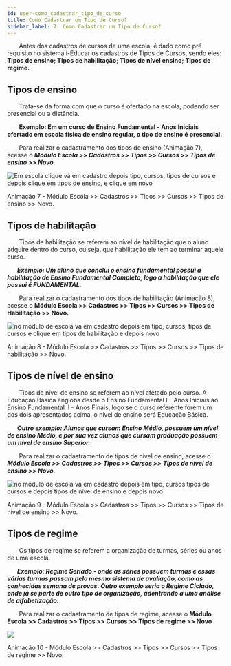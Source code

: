 ```yaml
---
id: user-como_cadastrar_tipo_de_curso
title: Como Cadastrar um Tipo de Curso?
sidebar_label: 7. Como Cadastrar um Tipo de Curso?
---
```


&nbsp;&nbsp;&nbsp;&nbsp;&nbsp;&nbsp;&nbsp;Antes dos cadastros de cursos de uma escola, é dado como pré requisito no sistema i-Educar os cadastros de Tipos de Cursos, sendo eles: **Tipos de ensino;  Tipos de habilitação; Tipos de nível ensino; Tipos de regime.**

## Tipos de ensino

&nbsp;&nbsp;&nbsp;&nbsp;&nbsp;&nbsp;&nbsp;Trata-se da forma com que o curso é ofertado na escola, podendo ser presencial ou a distância. 

&nbsp;&nbsp;&nbsp;&nbsp;&nbsp;&nbsp;&nbsp;**Exemplo: Em um curso de Ensino Fundamental - Anos Iniciais ofertado em escola física de ensino regular, o tipo de ensino é presencial.**

&nbsp;&nbsp;&nbsp;&nbsp;&nbsp;&nbsp;&nbsp;Para realizar o cadastramento dos tipos de ensino (Animação 7), acesse o ***Módulo Escola >> Cadastros >> Tipos >> Cursos >> Tipos de ensino >> Novo.***

![Em escola clique vá em cadastro depois tipo, cursos, tipos de cursos e depois clique em tipos de ensino, e clique em novo](/img/treinamento_gifs/cadastrar_tipo_ensino.gif)

<p class="centerText">Animação 7 - Módulo Escola >> Cadastros >> Tipos >> Cursos >> Tipos de ensino >> Novo.</p>

## Tipos de habilitação

&nbsp;&nbsp;&nbsp;&nbsp;&nbsp;&nbsp;&nbsp;Tipos de habilitação se referem ao nível de habilitação que o aluno adquire dentro do curso, ou seja, que habilitação ele tem ao terminar aquele curso.

***&nbsp;&nbsp;&nbsp;&nbsp;&nbsp;&nbsp;&nbsp;Exemplo: Um aluno que conclui o ensino fundamental possui a habilitação de Ensino Fundamental Completo, logo a habilitação que ele possui é FUNDAMENTAL.***

&nbsp;&nbsp;&nbsp;&nbsp;&nbsp;&nbsp;&nbsp;Para realizar o cadastramento dos tipos de habilitação (Animação 8), acesse o **Módulo Escola >> Cadastros >> Tipos >> Cursos >> Tipos de Habilitação >> Novo.**

![no módulo de escola vá em cadastro depois em tipo, cursos, tipos de cursos e clique em tipos de habilitação e depois novo](/img/treinamento_gifs/cadastrar_tipo_habilitacao.gif)

<p class="centerText">Animação 8 - Módulo Escola >> Cadastros >> Tipos >> Cursos >> Tipos de habilitação >> Novo.</p>

## Tipos de nível de ensino

&nbsp;&nbsp;&nbsp;&nbsp;&nbsp;&nbsp;&nbsp;Tipos de nível de ensino se referem ao nível afetado pelo curso. A Educação Básica engloba desde o Ensino Fundamental I - Anos Iniciais ao Ensino Fundamental II - Anos Finais, logo se o curso referente forem um dos dois apresentados acima, o nível de ensino será Educação Básica.

***&nbsp;&nbsp;&nbsp;&nbsp;&nbsp;&nbsp;&nbsp;Outro exemplo: Alunos que cursam Ensino Médio, possuem um nível de ensino Médio, e por sua vez alunos que cursam graduação possuem um nível de ensino Superior.***

&nbsp;&nbsp;&nbsp;&nbsp;&nbsp;&nbsp;&nbsp;Para realizar o cadastramento de tipos de nível de ensino, acesse o ***Módulo Escola >> Cadastros >> Tipos >> Cursos >> Tipos de nível de ensino >> Novo.***

![no módulo de escola vá em cadastro depois em tipo, cursos tipos de cursos e depois tipos de nível de ensino e depois novo](/img/treinamento_gifs/cadastrar_tipo_de_ensino.gif)

<p class="centerText">Animação 9 - Módulo Escola >> Cadastros >> Tipos >> Cursos >> Tipos de nível de ensino >> Novo.</p>

## Tipos de regime

&nbsp;&nbsp;&nbsp;&nbsp;&nbsp;&nbsp;&nbsp;Os tipos de regime se referem a organização de turmas, séries ou anos de uma escola. 

***&nbsp;&nbsp;&nbsp;&nbsp;&nbsp;&nbsp;&nbsp;Exemplo: Regime Seriado - onde as séries possuem turmas e essas várias turmas passam pelo mesmo sistema de avaliação, como as conhecidas semana de provas. Outro exemplo seria o Regime Ciclado, onde já se parte de outro tipo de organização, adentrando a uma análise de alfabetização.***

&nbsp;&nbsp;&nbsp;&nbsp;&nbsp;&nbsp;&nbsp;Para realizar o cadastramento de tipos de regime, acesse o **Módulo Escola >> Cadastros >> Tipos >> Cursos >> Tipos de regime >> Novo**

![](/img/treinamento_gifs/cadastrar_tipo_regime.gif)

<p class="centerText">Animação 10 - Módulo Escola >> Cadastros >> Tipos >> Cursos >> Tipos de regime >> Novo.</p>

